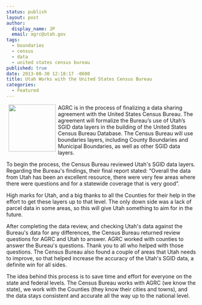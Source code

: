 ```yaml
---
status: publish
layout: post
author:
  display_name: JP
  email: agrc@utah.gov
tags:
  - boundaries
  - census
  - data
  - united states census bureau
published: true
date: 2013-08-30 12:18:17 -0600
title: Utah Works with the United States Census Bureau
categories:
  - Featured
---
```

<p><img alt="" src="{{ "/images/Census_Bureau_seal.svg_-150x150.png" | prepend: site.baseurl }}" style="border-style:solid; border-width:0px; float:left; height:125px; margin:0px 6px; width:125px" />AGRC is in the process of finalizing a data sharing agreement with the United States Census Bureau. The agreement will formalize the Bureau&rsquo;s use of Utah&rsquo;s SGID data layers in the building of the United States Census Bureau Database. The Census Bureau will use boundaries layers, including County Boundaries and Municipal Boundaries, as well as other SGID data layers.</p>
<p>To begin the process, the Census Bureau reviewed Utah's SGID data layers. Regarding the Bureau's findings, their final report stated: “Overall the data from Utah has been an excellent resource, there were very few areas where there were questions and for a statewide coverage that is very good”.  </p>
<p>High marks for Utah, and a big thanks to all the Counties for their help in the effort to get these layers up to that level. The only down side was a lack of parcel data in some areas, so this will give Utah something to aim for in the future.</p>
<p>After completing the data review, and checking Utah's data against the Bureau's data for any differences, the Census Bureau returned review questions for AGRC and Utah to answer. AGRC worked with counties to answer the Bureau's questions. Thank you to all who helped with those questions. The Census Bureau also found a couple of areas that Utah needs to improve, so that helped increase the accuracy of the Utah's SGID data, a definite win for all sides.</p>
<p>The idea behind this process is to save time and effort for everyone on the state and federal levels. The Census Bureau works with AGRC (we know the state), we work with the Counties (they know their cities and towns), and the data stays consistent and accurate all the way up to the national level.</p>
